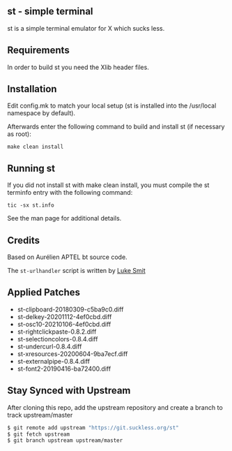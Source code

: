 st - simple terminal
--------------------
st is a simple terminal emulator for X which sucks less.


Requirements
------------
In order to build st you need the Xlib header files.


Installation
------------
Edit config.mk to match your local setup (st is installed into
the /usr/local namespace by default).

Afterwards enter the following command to build and install st (if
necessary as root):

    make clean install


Running st
----------
If you did not install st with make clean install, you must compile
the st terminfo entry with the following command:

    tic -sx st.info

See the man page for additional details.

Credits
-------
Based on Aurélien APTEL <aurelien dot aptel at gmail dot com> bt source code.

The `st-urlhandler` script is written by [Luke Smit](https://github.com/LukeSmithxyz/st)

Applied Patches
---------------

- st-clipboard-20180309-c5ba9c0.diff
- st-delkey-20201112-4ef0cbd.diff
- st-osc10-20210106-4ef0cbd.diff
- st-rightclickpaste-0.8.2.diff
- st-selectioncolors-0.8.4.diff
- st-undercurl-0.8.4.diff
- st-xresources-20200604-9ba7ecf.diff
- st-externalpipe-0.8.4.diff
- st-font2-20190416-ba72400.diff

Stay Synced with Upstream
-------------------------

After cloning this repo, add the upstream repository and create a branch to
track upstream/master

```sh
$ git remote add upstream "https://git.suckless.org/st"
$ git fetch upstream
$ git branch upstream upstream/master
```

